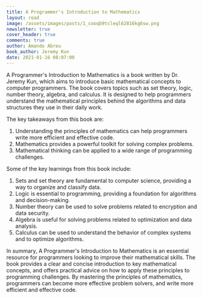 ```yaml
---
title: A Programmer's Introduction to Mathematics
layout: read
image: /assets/images/posts/1_cooqb9tcleql62816kg6sw.png
newsletter: true
cover_header: true
comments: true
author: Amando Abreu
book_author: Jeremy Kun
date: 2021-01-16 08:07:00
---
```

A Programmer's Introduction to Mathematics is a book written by Dr. Jeremy Kun, which aims to introduce basic mathematical concepts to computer programmers. The book covers topics such as set theory, logic, number theory, algebra, and calculus. It is designed to help programmers understand the mathematical principles behind the algorithms and data structures they use in their daily work.

The key takeaways from this book are:

1. Understanding the principles of mathematics can help programmers write more efficient and effective code.
2. Mathematics provides a powerful toolkit for solving complex problems.
3. Mathematical thinking can be applied to a wide range of programming challenges.

Some of the key learnings from this book include:

1. Sets and set theory are fundamental to computer science, providing a way to organize and classify data.
2. Logic is essential to programming, providing a foundation for algorithms and decision-making.
3. Number theory can be used to solve problems related to encryption and data security.
4. Algebra is useful for solving problems related to optimization and data analysis.
5. Calculus can be used to understand the behavior of complex systems and to optimize algorithms.

In summary, A Programmer's Introduction to Mathematics is an essential resource for programmers looking to improve their mathematical skills. The book provides a clear and concise introduction to key mathematical concepts, and offers practical advice on how to apply these principles to programming challenges. By mastering the principles of mathematics, programmers can become more effective problem solvers, and write more efficient and effective code.